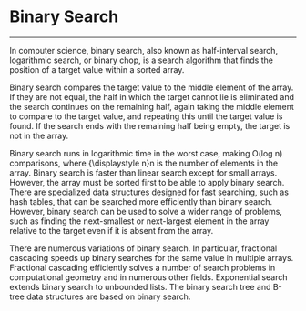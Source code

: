# Binary Search

***

In computer science, binary search, also known as half-interval search, logarithmic search, or binary chop, is a search algorithm that finds the position of a target value within a sorted array.

Binary search compares the target value to the middle element of the array. If they are not equal, the half in which the target cannot lie is eliminated and the search continues on the remaining half, again taking the middle element to compare to the target value, and repeating this until the target value is found. If the search ends with the remaining half being empty, the target is not in the array.
  
Binary search runs in logarithmic time in the worst case, making O(log n) comparisons, where {\displaystyle n}n is the number of elements in the array. Binary search is faster than linear search except for small arrays. However, the array must be sorted first to be able to apply binary search. There are specialized data structures designed for fast searching, such as hash tables, that can be searched more efficiently than binary search. However, binary search can be used to solve a wider range of problems, such as finding the next-smallest or next-largest element in the array relative to the target even if it is absent from the array.
  
There are numerous variations of binary search. In particular, fractional cascading speeds up binary searches for the same value in multiple arrays. Fractional cascading efficiently solves a number of search problems in computational geometry and in numerous other fields. Exponential search extends binary search to unbounded lists. The binary search tree and B-tree data structures are based on binary search.
